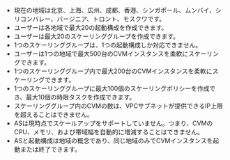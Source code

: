 - 現在の地域は北京、上海、広州、成都、香港、シンガポール、ムンバイ、シリコンバレー、バージニア、トロント、モスクワです。
- ユーザーは各地域で最大20の起動構成を作成できます。
- ユーザーは最大20のスケーリンググループを作成できます。
- 1つのスケーリンググループは、1つの起動構成しか対応できません。
- ユーザーは1つの地域で最大500台のCVMインスタンスを柔軟にスケーリングできます。
- 1つのスケーリンググループ内で最大200台のCVMインスタンスを柔軟にスケーリングできます。
- 1つのスケーリンググループに最大100個のスケーリングポリシーを作成でき、最大10個の時限タスクを作成できます。
- スケーリンググループ内のCVMの数は、VPCサブネットが提供できるIP上限を超えることはできません。
- ASは現時点でスケールアップをサポートしていません。つまり、CVMのCPU、メモリ、および帯域幅を自動的に増減することはできません。
- ASと起動構成は地域の概念であり、同じ地域のみでCVMインスタンスを起動または終了できます。

